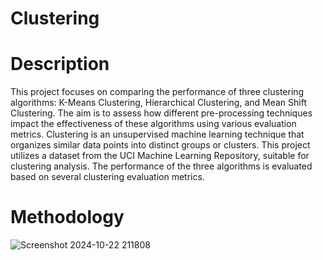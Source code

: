 # Clustering
# Description
This project focuses on comparing the performance of three clustering algorithms: K-Means Clustering, Hierarchical Clustering, and Mean Shift Clustering. The aim is to assess how different pre-processing techniques impact the effectiveness of these algorithms using various evaluation metrics.
Clustering is an unsupervised machine learning technique that organizes similar data points into distinct groups or clusters. This project utilizes a dataset from the UCI Machine Learning Repository, suitable for clustering analysis. The performance of the three algorithms is evaluated based on several clustering evaluation metrics.
# Methodology
![Screenshot 2024-10-22 211808](https://github.com/user-attachments/assets/18f503de-63df-4b0c-ae89-ea78327f8a19)
